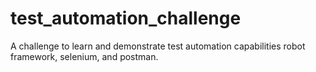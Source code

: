 # test_automation_challenge
A challenge to learn and demonstrate test automation capabilities robot framework, selenium, and postman.

